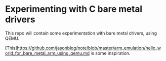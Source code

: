 # Experimenting with C bare metal drivers

This repo will contain some experimentation with bare metal drivers, using QEMU.

[This]<https://github.com/jasonblog/note/blob/master/arm_emulation/hello_world_for_bare_metal_arm_using_qemu.md> is some inspiration.
